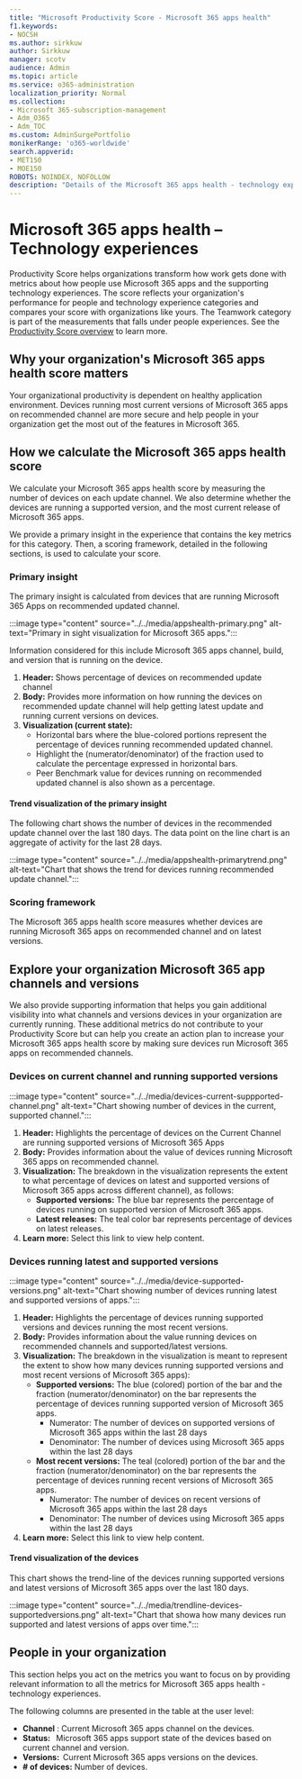 ```yaml
---
title: "Microsoft Productivity Score - Microsoft 365 apps health"
f1.keywords:
- NOCSH
ms.author: sirkkuw
author: Sirkkuw
manager: scotv
audience: Admin
ms.topic: article
ms.service: o365-administration
localization_priority: Normal
ms.collection: 
- Microsoft 365-subscription-management 
- Adm_O365
- Adm_TOC
ms.custom: AdminSurgePortfolio
monikerRange: 'o365-worldwide'
search.appverid:
- MET150
- MOE150
ROBOTS: NOINDEX, NOFOLLOW
description: "Details of the Microsoft 365 apps health - technology experiences Productivity score."
---
```


# Microsoft 365 apps health – Technology experiences

Productivity Score helps organizations transform how work gets done with metrics about how people use Microsoft 365 apps and the supporting technology experiences. The score reflects your organization&#39;s performance for people and technology experience categories and compares your score with organizations like yours. The Teamwork category is part of the measurements that falls under people experiences. See the [Productivity Score overview](https://docs.microsoft.com/en-us/microsoft-365/admin/productivity/productivity-score?view=o365-worldwide) to learn more.

## Why your organization&#39;s Microsoft 365 apps health score matters

Your organizational productivity is dependent on healthy application environment. Devices running most current versions of Microsoft 365 apps on recommended channel are more secure and help people in your organization get the most out of the features in Microsoft 365.

## How we calculate the Microsoft 365 apps health score

We calculate your Microsoft 365 apps health score by measuring the number of devices on each update channel. We also determine whether the devices are running a supported version, and the most current release of Microsoft 365 apps.

We provide a primary insight in the experience that contains the key metrics for this category. Then, a scoring framework, detailed in the following sections, is used to calculate your score.

### Primary insight

The primary insight is calculated from devices that are running Microsoft 365 Apps on recommended updated channel.

:::image type="content" source="../../media/appshealth-primary.png" alt-text="Primary in sight visualization for Microsoft 365 apps.":::

Information considered for this include Microsoft 365 apps channel, build, and version that is running on the device.

1. **Header:**  Shows percentage of devices on recommended update channel
1. **Body:**  Provides more information on how running the devices on recommended update channel will help getting latest update and running current versions on devices.
1. **Visualization (current state):**
    - Horizontal bars where the blue-colored portions represent the percentage of devices running recommended updated channel.
    - Highlight the (numerator/denominator) of the fraction used to calculate the percentage expressed in horizontal bars.
    - Peer Benchmark value for devices running on recommended updated channel is also shown as a percentage.

#### Trend visualization of the primary insight

The following chart shows the number of devices in the recommended update channel over the last 180 days. The data point on the line chart is an aggregate of activity for the last 28 days.

:::image type="content" source="../../media/appshealth-primarytrend.png" alt-text="Chart that shows the trend for devices running recommended update channel.":::

### Scoring framework

The Microsoft 365 apps health score measures whether devices are running Microsoft 365 apps on recommended channel and on latest versions.

## Explore your organization Microsoft 365 app channels and versions

We also provide supporting information that helps you gain additional visibility into what channels and versions devices in your organization are currently running. These additional metrics do not contribute to your Productivity Score but can help you create an action plan to increase your Microsoft 365 apps health score by making sure devices run Microsoft 365 apps on recommended channels.

### Devices on current channel and running supported versions

:::image type="content" source="../../media/devices-current-suppported-channel.png" alt-text="Chart showing number of devices in the current, supported channel.":::

1. **Header:**  Highlights the percentage of devices on the Current Channel are running supported versions of Microsoft 365 Apps
1. **Body:**  Provides information about the value of devices running Microsoft 365 apps on recommended channel.
1. **Visualization:**  The breakdown in the visualization represents the extent to what percentage of devices on latest and supported versions of Microsoft 365 apps across different channel), as follows:
    - **Supported versions:** The blue bar represents the percentage of devices running on supported version of Microsoft 365 apps.
    - **Latest releases:** The teal color bar represents percentage of devices on latest releases.
1. **Learn more:**   Select this link to view help content.

### Devices running latest and supported versions

:::image type="content" source="../../media/device-supported-versions.png" alt-text="Chart showing number of devices running latest and supported versions of apps.":::

1. **Header:**  Highlights the percentage of devices running supported versions and devices running the most recent versions.
1. **Body:**  Provides information about the value running devices on recommended channels and supported/latest versions.
1. **Visualization:** The breakdown in the visualization is meant to represent the extent to show how many devices running supported versions and most recent versions of Microsoft 365 apps):
    - **Supported versions:** The blue (colored) portion of the bar and the fraction (numerator/denominator) on the bar represents the percentage of devices running supported version of Microsoft 365 apps.
        - Numerator: The number of devices on supported versions of Microsoft 365 apps within the last 28 days
        - Denominator: The number of devices using Microsoft 365 apps within the last 28 days
    - **Most recent versions:** The teal (colored) portion of the bar and the fraction (numerator/denominator) on the bar represents the percentage of devices running recent versions of Microsoft 365 apps.
        - Numerator: The number of devices on recent versions of Microsoft 365 apps within the last 28 days
        - Denominator: The number of devices using Microsoft 365 apps within the last 28 days
1. **Learn more:**   Select this link to view help content.

#### Trend visualization of the devices

This chart shows the trend-line of the devices running supported versions and latest versions of Microsoft 365 apps over the last 180 days.

:::image type="content" source="../../media/trendline-devices-supportedversions.png" alt-text="Chart that showa how many devices run supported and latest versions of apps over time.":::

## People in your organization

This section helps you act on the metrics you want to focus on by providing relevant information to all the metrics for Microsoft 365 apps health - technology experiences.

The following columns are presented in the table at the user level:

- **Channel** : Current Microsoft 365 apps channel on the devices.
- **Status:**   Microsoft 365 apps support state of the devices based on current channel and version.
- **Versions:**  Current Microsoft 365 apps versions on the devices.
- **# of devices:**  Number of devices.